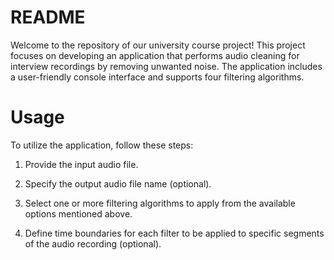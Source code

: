 # README
Welcome to the repository of our university course project! 
This project focuses on developing an application that performs audio cleaning 
for interview recordings by removing unwanted noise. The application 
includes a user-friendly console interface and supports four filtering algorithms.

# Usage
To utilize the application, follow these steps:

1) Provide the input audio file.

2) Specify the output audio file name (optional).

3) Select one or more filtering algorithms to apply from the available options mentioned above.

4) Define time boundaries for each filter to be applied to specific segments of the audio recording (optional).

